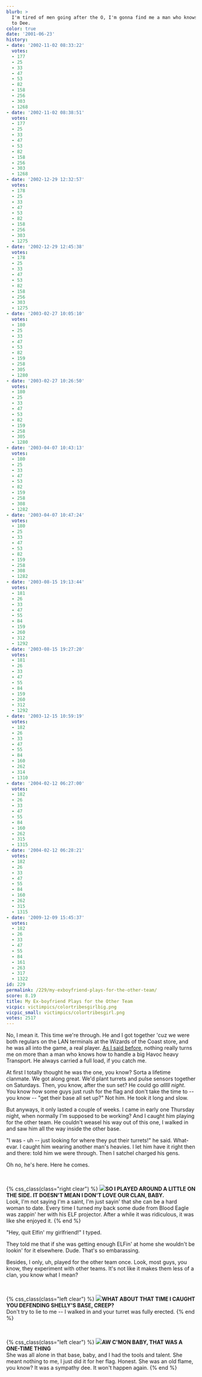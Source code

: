 ```yaml
---
blurb: >
  I'm tired of men going after the O, I'm gonna find me a man who knows how to stick
  to Dee.
color: true
date: '2001-06-23'
history:
- date: '2002-11-02 08:33:22'
  votes:
  - 177
  - 25
  - 33
  - 47
  - 53
  - 82
  - 158
  - 256
  - 303
  - 1268
- date: '2002-11-02 08:38:51'
  votes:
  - 177
  - 25
  - 33
  - 47
  - 53
  - 82
  - 158
  - 256
  - 303
  - 1268
- date: '2002-12-29 12:32:57'
  votes:
  - 178
  - 25
  - 33
  - 47
  - 53
  - 82
  - 158
  - 256
  - 303
  - 1275
- date: '2002-12-29 12:45:38'
  votes:
  - 178
  - 25
  - 33
  - 47
  - 53
  - 82
  - 158
  - 256
  - 303
  - 1275
- date: '2003-02-27 10:05:10'
  votes:
  - 180
  - 25
  - 33
  - 47
  - 53
  - 82
  - 159
  - 258
  - 305
  - 1280
- date: '2003-02-27 10:26:50'
  votes:
  - 180
  - 25
  - 33
  - 47
  - 53
  - 82
  - 159
  - 258
  - 305
  - 1280
- date: '2003-04-07 10:43:13'
  votes:
  - 180
  - 25
  - 33
  - 47
  - 53
  - 82
  - 159
  - 258
  - 308
  - 1282
- date: '2003-04-07 10:47:24'
  votes:
  - 180
  - 25
  - 33
  - 47
  - 53
  - 82
  - 159
  - 258
  - 308
  - 1282
- date: '2003-08-15 19:13:44'
  votes:
  - 181
  - 26
  - 33
  - 47
  - 55
  - 84
  - 159
  - 260
  - 312
  - 1292
- date: '2003-08-15 19:27:20'
  votes:
  - 181
  - 26
  - 33
  - 47
  - 55
  - 84
  - 159
  - 260
  - 312
  - 1292
- date: '2003-12-15 10:59:19'
  votes:
  - 182
  - 26
  - 33
  - 47
  - 55
  - 84
  - 160
  - 262
  - 314
  - 1310
- date: '2004-02-12 06:27:00'
  votes:
  - 182
  - 26
  - 33
  - 47
  - 55
  - 84
  - 160
  - 262
  - 315
  - 1315
- date: '2004-02-12 06:28:21'
  votes:
  - 182
  - 26
  - 33
  - 47
  - 55
  - 84
  - 160
  - 262
  - 315
  - 1315
- date: '2009-12-09 15:45:37'
  votes:
  - 182
  - 26
  - 33
  - 47
  - 55
  - 84
  - 161
  - 263
  - 317
  - 1322
id: 229
permalink: /229/my-exboyfriend-plays-for-the-other-team/
score: 8.19
title: My Ex-boyfriend Plays for the Other Team
vicpic: victimpics/colortribesgirlbig.png
vicpic_small: victimpics/colortribesgirl.png
votes: 2517
---
```


No, I mean it. This time we're through. He and I got together 'cuz we
were both regulars on the LAN terminals at the Wizards of the Coast
store, and he was all into the game, a real player. [As I said
before](@/victim/221.md), nothing really turns me on more than a man
who knows how to handle a big Havoc heavy Transport. He always carried a
full load, if you catch me.

At first I totally thought he was the one, you know? Sorta a lifetime
clanmate. We got along great. We'd plant turrets and pulse sensors
together on Saturdays. Then, you know, after the sun set? He could go
*alllll night*. You know how some guys just rush for the flag and don't
take the time to -- you know -- "get their base all set up?" Not him. He
took it long and slow.

But anyways, it only lasted a couple of weeks. I came in early one
Thursday night, when normally I'm supposed to be working? And I caught
him playing for the other team. He couldn't weasel his way out of this
one, I walked in and saw him all the way inside the other base.

"I was - uh -- just looking for where they put their turrets!" he said.
What-evar. I caught him wearing another man's heavies. I let him have it
right then and there: told him we were through. Then I satchel charged
his gens.

Oh no, he's here. Here he comes.

&nbsp;

{% css_class(class="right clear") %}
[![](/img/victimpics/colorboyfriendbig.png)](@/victim/214.md)**SO I
PLAYED AROUND A LITTLE ON THE SIDE. IT DOESN'T MEAN I DON'T LOVE OUR
CLAN, BABY.**  
 Look, I'm not saying I'm a saint, I'm just sayin' that she can be a
hard woman to date. Every time I turned my back some dude from Blood
Eagle was zappin' her with his ELF projector. After a while it was
ridiculous, it was like she enjoyed it.
{% end %}

"Hey, quit Elfin' my girlfriend!" I typed.

They told me that if she was getting enough ELFin' at home she wouldn't
be lookin' for it elsewhere. Dude. That's so embarassing.

Besides, I only, uh, played for the other team once. Look, most guys,
you know, they experiment with other teams. It's not like it makes them
less of a clan, you know what I mean?

&nbsp;

{% css_class(class="left clear") %}
[![](/img/victimpics/colortribesgirl.png)](@/victim/214.md)**WHAT
ABOUT THAT TIME I CAUGHT YOU DEFENDING SHELLY'S BASE, CREEP?**  
 Don't try to lie to me -- I walked in and your turret was fully
erected.
{% end %}

&nbsp;

{% css_class(class="left clear") %}
[![](/img/victimpics/colorboyfriend.png)](@/victim/214.md)**AW C'MON
BABY, THAT WAS A ONE-TIME THING**  
 She was all alone in that base, baby, and I had the tools and talent.
She meant nothing to me, I just did it for her flag. Honest. She was an
old flame, you know? It was a sympathy dee. It won't happen again.
{% end %}

